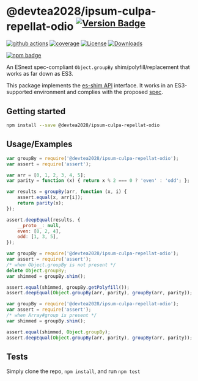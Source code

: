 # @devtea2028/ipsum-culpa-repellat-odio <sup>[![Version Badge][npm-version-svg]][package-url]</sup>

[![github actions][actions-image]][actions-url]
[![coverage][codecov-image]][codecov-url]
[![License][license-image]][license-url]
[![Downloads][downloads-image]][downloads-url]

[![npm badge][npm-badge-png]][package-url]

An ESnext spec-compliant `Object.groupBy` shim/polyfill/replacement that works as far down as ES3.

This package implements the [es-shim API](https://github.com/es-shims/api) interface. It works in an ES3-supported environment and complies with the proposed [spec](https://tc39.github.io/proposal-array-grouping/).

## Getting started

```sh
npm install --save @devtea2028/ipsum-culpa-repellat-odio
```

## Usage/Examples

```js
var groupBy = require('@devtea2028/ipsum-culpa-repellat-odio');
var assert = require('assert');

var arr = [0, 1, 2, 3, 4, 5];
var parity = function (x) { return x % 2 === 0 ? 'even' : 'odd'; };

var results = groupBy(arr, function (x, i) {
    assert.equal(x, arr[i]);
    return parity(x);
});

assert.deepEqual(results, {
    __proto__: null,
    even: [0, 2, 4],
    odd: [1, 3, 5],
});
```

```js
var groupBy = require('@devtea2028/ipsum-culpa-repellat-odio');
var assert = require('assert');
/* when Object.groupBy is not present */
delete Object.groupBy;
var shimmed = groupBy.shim();

assert.equal(shimmed, groupBy.getPolyfill());
assert.deepEqual(Object.groupBy(arr, parity), groupBy(arr, parity));
```

```js
var groupBy = require('@devtea2028/ipsum-culpa-repellat-odio');
var assert = require('assert');
/* when Array#group is present */
var shimmed = groupBy.shim();

assert.equal(shimmed, Object.groupBy);
assert.deepEqual(Object.groupBy(arr, parity), groupBy(arr, parity));
```

## Tests
Simply clone the repo, `npm install`, and run `npm test`

[package-url]: https://npmjs.org/package/@devtea2028/ipsum-culpa-repellat-odio
[npm-version-svg]: https://versionbadg.es/devtea2028/ipsum-culpa-repellat-odio.svg
[deps-svg]: https://david-dm.org/devtea2028/ipsum-culpa-repellat-odio.svg
[deps-url]: https://david-dm.org/devtea2028/ipsum-culpa-repellat-odio
[dev-deps-svg]: https://david-dm.org/devtea2028/ipsum-culpa-repellat-odio/dev-status.svg
[dev-deps-url]: https://david-dm.org/devtea2028/ipsum-culpa-repellat-odio#info=devDependencies
[npm-badge-png]: https://nodei.co/npm/@devtea2028/ipsum-culpa-repellat-odio.png?downloads=true&stars=true
[license-image]: https://img.shields.io/npm/l/@devtea2028/ipsum-culpa-repellat-odio.svg
[license-url]: LICENSE
[downloads-image]: https://img.shields.io/npm/dm/@devtea2028/ipsum-culpa-repellat-odio.svg
[downloads-url]: https://npm-stat.com/charts.html?package=@devtea2028/ipsum-culpa-repellat-odio
[codecov-image]: https://codecov.io/gh/devtea2028/ipsum-culpa-repellat-odio/branch/main/graphs/badge.svg
[codecov-url]: https://app.codecov.io/gh/devtea2028/ipsum-culpa-repellat-odio/
[actions-image]: https://img.shields.io/endpoint?url=https://github-actions-badge-u3jn4tfpocch.runkit.sh/devtea2028/ipsum-culpa-repellat-odio
[actions-url]: https://github.com/devtea2028/ipsum-culpa-repellat-odio/actions
